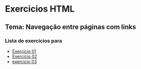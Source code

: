 # Exercicios HTML 

## Tema: Navegação entre páginas com links

### Lista de exercicios para

- [Exercício 01](./aulas/30-03/../../exercicio01.html)
- [Exercício 02](./aulas/30-03/../../exercicio02.html)
- [exercicio 03](/aulas/30-03/../../exercicio03.html)

